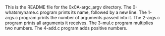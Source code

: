 This is the README file for the 0x0A-argc_argv directory.
The 0-whatsmyname.c program prints its name, followed by a new line.
The 1-args.c program prints the number of arguments passed into it.
The 2-args.c program prints all arguments it receives.
The 3-mul.c program multiplies two numbers.
The 4-add.c program adds positive numbers.
